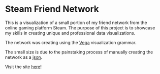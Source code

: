 ﻿# Steam Friend Network
This is a visualization of a small portion of my friend network from the online gaming platform Steam. The purpose of this project is to showcase my skills in creating unique and professional data visualizations.

The network was creating using the [Vega](https://vega.github.io) visualization grammar.

The small size is due to the painstaking process of manually creating the network as a [json](data.json).

Visit the site [here](https://lukeleimbach.github.io/steam_friend_network/)!
